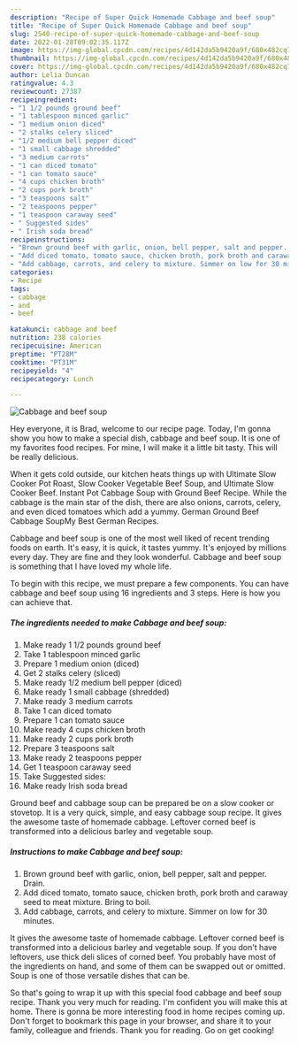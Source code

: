 ```yaml
---
description: "Recipe of Super Quick Homemade Cabbage and beef soup"
title: "Recipe of Super Quick Homemade Cabbage and beef soup"
slug: 2540-recipe-of-super-quick-homemade-cabbage-and-beef-soup
date: 2022-01-28T09:02:35.117Z
image: https://img-global.cpcdn.com/recipes/4d142da5b9420a9f/680x482cq70/cabbage-and-beef-soup-recipe-main-photo.jpg
thumbnail: https://img-global.cpcdn.com/recipes/4d142da5b9420a9f/680x482cq70/cabbage-and-beef-soup-recipe-main-photo.jpg
cover: https://img-global.cpcdn.com/recipes/4d142da5b9420a9f/680x482cq70/cabbage-and-beef-soup-recipe-main-photo.jpg
author: Lelia Duncan
ratingvalue: 4.3
reviewcount: 27387
recipeingredient:
- "1 1/2 pounds ground beef"
- "1 tablespoon minced garlic"
- "1 medium onion diced"
- "2 stalks celery sliced"
- "1/2 medium bell pepper diced"
- "1 small cabbage shredded"
- "3 medium carrots"
- "1 can diced tomato"
- "1 can tomato sauce"
- "4 cups chicken broth"
- "2 cups pork broth"
- "3 teaspoons salt"
- "2 teaspoons pepper"
- "1 teaspoon caraway seed"
- " Suggested sides"
- " Irish soda bread"
recipeinstructions:
- "Brown ground beef with garlic, onion, bell pepper, salt and pepper. Drain."
- "Add diced tomato, tomato sauce, chicken broth, pork broth and caraway seed to meat mixture. Bring to boil."
- "Add cabbage, carrots, and celery to mixture. Simmer on low for 30 minutes."
categories:
- Recipe
tags:
- cabbage
- and
- beef

katakunci: cabbage and beef 
nutrition: 238 calories
recipecuisine: American
preptime: "PT28M"
cooktime: "PT31M"
recipeyield: "4"
recipecategory: Lunch

---
```



![Cabbage and beef soup](https://img-global.cpcdn.com/recipes/4d142da5b9420a9f/680x482cq70/cabbage-and-beef-soup-recipe-main-photo.jpg)

Hey everyone, it is Brad, welcome to our recipe page. Today, I'm gonna show you how to make a special dish, cabbage and beef soup. It is one of my favorites food recipes. For mine, I will make it a little bit tasty. This will be really delicious.

When it gets cold outside, our kitchen heats things up with Ultimate Slow Cooker Pot Roast, Slow Cooker Vegetable Beef Soup, and Ultimate Slow Cooker Beef. Instant Pot Cabbage Soup with Ground Beef Recipe. While the cabbage is the main star of the dish, there are also onions, carrots, celery, and even diced tomatoes which add a yummy. German Ground Beef Cabbage SoupMy Best German Recipes.

Cabbage and beef soup is one of the most well liked of recent trending foods on earth. It's easy, it is quick, it tastes yummy. It's enjoyed by millions every day. They are fine and they look wonderful. Cabbage and beef soup is something that I have loved my whole life.


To begin with this recipe, we must prepare a few components. You can have cabbage and beef soup using 16 ingredients and 3 steps. Here is how you can achieve that.

<!--inarticleads1-->

##### The ingredients needed to make Cabbage and beef soup:

1. Make ready 1 1/2 pounds ground beef
1. Take 1 tablespoon minced garlic
1. Prepare 1 medium onion (diced)
1. Get 2 stalks celery (sliced)
1. Make ready 1/2 medium bell pepper (diced)
1. Make ready 1 small cabbage (shredded)
1. Make ready 3 medium carrots
1. Take 1 can diced tomato
1. Prepare 1 can tomato sauce
1. Make ready 4 cups chicken broth
1. Make ready 2 cups pork broth
1. Prepare 3 teaspoons salt
1. Make ready 2 teaspoons pepper
1. Get 1 teaspoon caraway seed
1. Take  Suggested sides:
1. Make ready  Irish soda bread


Ground beef and cabbage soup can be prepared be on a slow cooker or stovetop. It is a very quick, simple, and easy cabbage soup recipe. It gives the awesome taste of homemade cabbage. Leftover corned beef is transformed into a delicious barley and vegetable soup. 

<!--inarticleads2-->

##### Instructions to make Cabbage and beef soup:

1. Brown ground beef with garlic, onion, bell pepper, salt and pepper. Drain.
1. Add diced tomato, tomato sauce, chicken broth, pork broth and caraway seed to meat mixture. Bring to boil.
1. Add cabbage, carrots, and celery to mixture. Simmer on low for 30 minutes.


It gives the awesome taste of homemade cabbage. Leftover corned beef is transformed into a delicious barley and vegetable soup. If you don't have leftovers, use thick deli slices of corned beef. You probably have most of the ingredients on hand, and some of them can be swapped out or omitted. Soup is one of those versatile dishes that can be. 

So that's going to wrap it up with this special food cabbage and beef soup recipe. Thank you very much for reading. I'm confident you will make this at home. There is gonna be more interesting food in home recipes coming up. Don't forget to bookmark this page in your browser, and share it to your family, colleague and friends. Thank you for reading. Go on get cooking!

